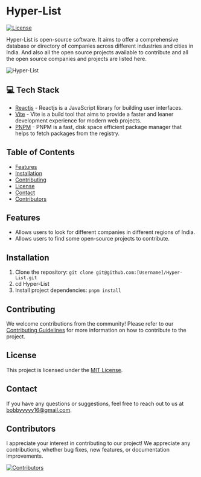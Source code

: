 # Hyper-List

[![License](https://img.shields.io/badge/License-MIT-blue.svg)](https://opensource.org/licenses/MIT)

Hyper-List is open-source software. It aims to offer a comprehensive database or directory of companies across different industries and cities in India. And also all the open source projects available to contribute and all the open source companies and projects are listed here.

![Hyper-List](https://i.ibb.co/VCsTn1H/webpage.png)


## 💻 Tech Stack

- [Reactjs](https://react.dev) - Reactjs is a JavaScript library for building user interfaces.
- [Vite](https://vitejs.dev) - Vite is a build tool that aims to provide a faster and leaner development experience for modern web projects.
- [PNPM](https://pnpm.io) - PNPM is a fast, disk space efficient package manager that helps to fetch packages from the registry.

## Table of Contents

- [Features](#features)
- [Installation](#installation)
- [Contributing](#contributing)
- [License](#license)
- [Contact](#contact)
- [Contributors](#contributors)

## Features

- Allows users to look for different companies in different regions of India.
- Allows users to find some open-source projects to contribute.


## Installation

1. Clone the repository: `git clone git@github.com:[Username]/Hyper-List.git`
2. cd Hyper-List
3. Install project dependencies: `pnpm install`



## Contributing

We welcome contributions from the community! Please refer to our [Contributing Guidelines](https://github.com/bobbyy16/Hyper-List/blob/main/CONTRIBUTOR.md) for more information on how to contribute to the project.

## License

This project is licensed under the [MIT License](https://opensource.org/licenses/MIT).

## Contact

If you have any questions or suggestions, feel free to reach out to us at bobbyyyyy16@gmail.com.

## Contributors

I appreciate your interest in contributing to our project! We appreciate any contributions, whether bug fixes, new features, or documentation improvements.


[![Contributors](https://contrib.rocks/image?repo=bobbyy16/Hyper-List)](https://github.com/bobbyy16/Hyper-List/graphs/contributors)

